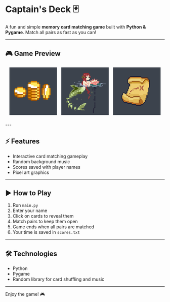 # Captain's Deck 🃏

A fun and simple **memory card matching game** built with **Python & Pygame**. Match all pairs as fast as you can!  

---

## 🎮 Game Preview

<p align="center">
  <img src="./images/coin.png" width="150px" style="margin:5px"/>
  <img src="./images/mermaid.png" width="150px" style="margin:5px"/>
  <img src="./images/map.png" width="150px" style="margin:5px"/>
</p>
---

## ⚡ Features
- Interactive card matching gameplay
- Random background music
- Scores saved with player names
- Pixel art graphics

---

## ▶ How to Play
1. Run `main.py`  
2. Enter your name  
3. Click on cards to reveal them  
4. Match pairs to keep them open  
5. Game ends when all pairs are matched  
6. Your time is saved in `scores.txt`  

---

## 🛠 Technologies
- Python
- Pygame
- Random library for card shuffling and music

---

Enjoy the game! 🎮
